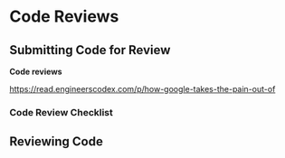 # Code Reviews

## Submitting Code for Review

**Code reviews**

https://read.engineerscodex.com/p/how-google-takes-the-pain-out-of

### Code Review Checklist

## Reviewing Code
